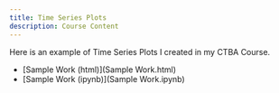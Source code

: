 ```yaml
---
title: Time Series Plots
description: Course Content
---
```


Here is an example of Time Series Plots I created in my CTBA Course.
- [Sample Work (html)](Sample Work.html)
- [Sample Work (ipynb)](Sample Work.ipynb)
